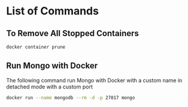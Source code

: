 # List of Commands

## To Remove All Stopped Containers
```bash
docker container prune
```

## Run Mongo with Docker
The following command run Mongo with Docker with a custom name in detached mode with a custom port
```bash
docker run --name mongodb --rm -d -p 27017 mongo
```
